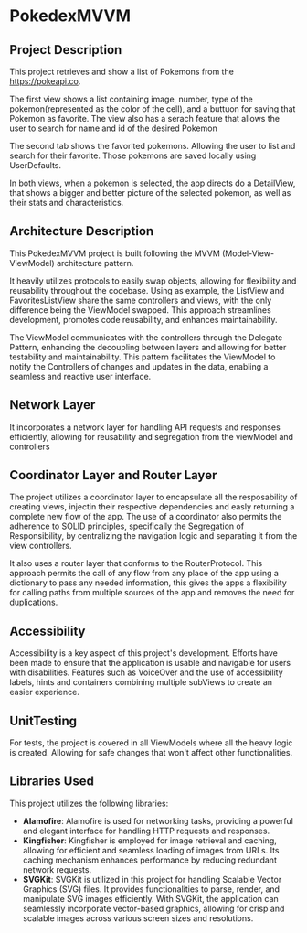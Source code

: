 # PokedexMVVM

## Project Description
This project retrieves and show a list of Pokemons from the https://pokeapi.co.

The first view shows a list containing image, number, type of the pokemon(represented as the color of the cell), and a buttuon for saving that Pokemon as favorite. The view also has a serach feature that allows the user to search for name and id of the desired Pokemon

The second tab shows the favorited pokemons. Allowing the user to list and search for their favorite. Those pokemons are saved locally using UserDefaults.

In both views, when a pokemon is selected, the app directs do a DetailView, that shows a bigger and better picture of the selected pokemon, as well as their stats and characteristics.

## Architecture Description
This PokedexMVVM project is built following the MVVM (Model-View-ViewModel) architecture pattern.

It heavily utilizes protocols to easily swap objects, allowing for flexibility and reusability throughout the codebase.
Using as example, the ListView and FavoritesListView share the same controllers and views, with the only difference being the ViewModel swapped. This approach streamlines development, promotes code reusability, and enhances maintainability.

The ViewModel communicates with the controllers through the Delegate Pattern, enhancing the decoupling between layers and allowing for better testability and maintainability. This pattern facilitates the ViewModel to notify the Controllers of changes and updates in the data, enabling a seamless and reactive user interface.

## Network Layer 
It incorporates a network layer for handling API requests and responses efficiently, allowing for reusability and segregation from the viewModel and controllers

## Coordinator Layer and Router Layer
The project utilizes a coordinator layer to encapsulate all the resposability of creating views, injectin their respective dependencies and easly returning a complete new flow of the app. The use of a coordinator also permits the adherence to SOLID principles, specifically the Segregation of Responsibility, by centralizing the navigation logic and separating it from the view controllers.

It also uses a router layer that conforms to the RouterProtocol. This approach permits the call of any flow from any place of the app using a dictionary to pass any needed information, this gives the apps a flexibility for calling paths from multiple sources of the app and removes the need for duplications.

## Accessibility
Accessibility is a key aspect of this project's development. Efforts have been made to ensure that the application is usable and navigable for users with disabilities. Features such as VoiceOver and the use of accessibility labels, hints and containers combining multiple subViews to create an easier experience.

## UnitTesting
For tests, the project is covered in all ViewModels where all the heavy logic is created. Allowing for safe changes that won't affect other functionalities.

## Libraries Used
This project utilizes the following libraries:

- **Alamofire**: Alamofire is used for networking tasks, providing a powerful and elegant interface for handling HTTP requests and responses.
- **Kingfisher**: Kingfisher is employed for image retrieval and caching, allowing for efficient and seamless loading of images from URLs. Its caching mechanism enhances performance by reducing redundant network requests.
- **SVGKit**: SVGKit is utilized in this project for handling Scalable Vector Graphics (SVG) files. It provides functionalities to parse, render, and manipulate SVG images efficiently. With SVGKit, the application can seamlessly incorporate vector-based graphics, allowing for crisp and scalable images across various screen sizes and resolutions.
